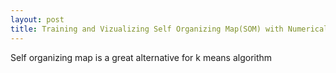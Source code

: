 ```yaml
---
layout: post
title: Training and Vizualizing Self Organizing Map(SOM) with Numerical Data
---
```




Self organizing map is a great alternative for k means algorithm